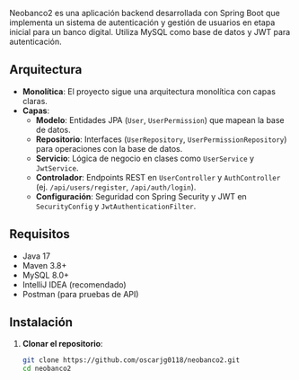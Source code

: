 Neobanco2 es una aplicación backend desarrollada con Spring Boot que implementa un sistema de autenticación y gestión de usuarios en etapa inicial para un banco digital. Utiliza MySQL como base de datos y JWT para autenticación.

## Arquitectura


- **Monolítica**: El proyecto sigue una arquitectura monolítica con capas claras.
- **Capas**:
    - **Modelo**: Entidades JPA (`User`, `UserPermission`) que mapean la base de datos.
    - **Repositorio**: Interfaces (`UserRepository`, `UserPermissionRepository`) para operaciones con la base de datos.
    - **Servicio**: Lógica de negocio en clases como `UserService` y `JwtService`.
    - **Controlador**: Endpoints REST en `UserController` y `AuthController` (ej. `/api/users/register`, `/api/auth/login`).
    - **Configuración**: Seguridad con Spring Security y JWT en `SecurityConfig` y `JwtAuthenticationFilter`.

## Requisitos

- Java 17
- Maven 3.8+
- MySQL 8.0+
- IntelliJ IDEA (recomendado)
- Postman (para pruebas de API)

## Instalación

1. **Clonar el repositorio**:
   ```bash
   git clone https://github.com/oscarjg0118/neobanco2.git
   cd neobanco2
